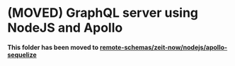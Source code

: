 # (MOVED) GraphQL server using NodeJS and Apollo

**This folder has been moved to [remote-schemas/zeit-now/nodejs/apollo-sequelize](../../remote-schemas/zeit-now/nodejs/apollo-sequelize)**
